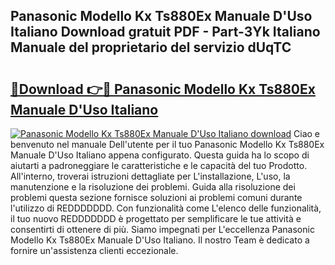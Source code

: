 ## Panasonic Modello Kx Ts880Ex Manuale D'Uso Italiano Download gratuit PDF - Part-3Yk Italiano Manuale del proprietario del servizio dUqTC

# <h2><a href="http://dfb0k40.blite.top/?on=Panasonic+Modello+Kx+Ts880Ex+Manuale+D%27Uso+Italiano">🔗Download 👉🔴 Panasonic Modello Kx Ts880Ex Manuale D'Uso Italiano</a></h2>

[![Panasonic Modello Kx Ts880Ex Manuale D'Uso Italiano download](https://i.imgur.com/lujVjoI.png)](http://dfb0k40.blite.top/?on=Panasonic+Modello+Kx+Ts880Ex+Manuale+D%27Uso+Italiano)
Ciao e benvenuto nel manuale Dell'utente per il tuo Panasonic Modello Kx Ts880Ex Manuale D'Uso Italiano appena configurato. Questa guida ha lo scopo di aiutarti a padroneggiare le caratteristiche e le capacità del tuo Prodotto. All'interno, troverai istruzioni dettagliate per L'installazione, L'uso, la manutenzione e la risoluzione dei problemi. Guida alla risoluzione dei problemi questa sezione fornisce soluzioni ai problemi comuni durante l'utilizzo di REDDDDDDD. Con funzionalità come L'elenco delle funzionalità, il tuo nuovo REDDDDDDD è progettato per semplificare le tue attività e consentirti di ottenere di più. Siamo impegnati per L'eccellenza Panasonic Modello Kx Ts880Ex Manuale D'Uso Italiano. Il nostro Team è dedicato a fornire un'assistenza clienti eccezionale.
